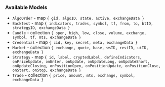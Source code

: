 ### Available Models

* `AlgoOrder` - map `{ gid, algoID, state, active, exchangeData }`
* `Backtest` - map `{ indicators, trades, symbol, tf, from, to, btID, strategyID, exchangeData }`
* `Candle` - collection `{ open, high, low, close, volume, exchange, symbol, tf, mts, exchangeData }`
* `Credential` - map `{ cid, key, secret, meta, exchangeData }`
* `Market` - collection `{ exchange, quote, base, wsID, restID, uiID, exchangeData }`
* `Strategy` - map `{ id, label, cryptedLabel, defineIndicators, onPriceUpdate, onEnter, onUpdate, onUpdateLong, onUpdateShort, onUpdateClosing, onPositionOpen, onPositionUpdate, onPositionClose, onStart, onStop, exchangeData }`
* `Trade` - collection `{ price, amount, mts, exchange, symbol, exchangeData }`
